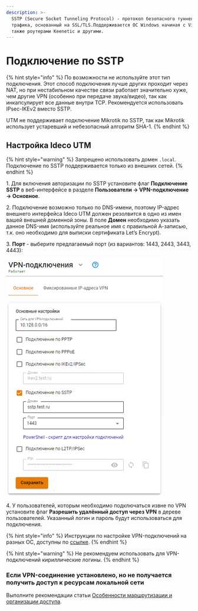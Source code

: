 ```yaml
---
description: >-
  SSTP (Secure Socket Tunneling Protocol) - протокол безопасного туннелирования
  трафика, основанный на SSL/TLS.Поддерживается ОС Windows начиная с Vista, а
  также роутерами Keenetic и другими.
---
```


# Подключение по SSTP

{% hint style="info" %}
По возможности не используйте этот тип подключения. Этот способ подключения лучше других проходит через NAT, но при нестабильном качестве связи работает значительно хуже, чем другие VPN (особенно при передаче звука/видео), так как инкапсулирует все данные внутри TCP. Рекомендуется использовать IPsec-IKEv2 вместо SSTP.

UTM не поддерживает подключение Mikrotik по SSTP, так как Mikrotik использует устаревший и небезопасный алгоритм SHA-1.
{% endhint %}

## Настройка Ideco UTM

{% hint style="warning" %}
Запрещено использовать домен `.local`. Подключение по SSTP поддерживается только из внешних сетей.
{% endhint %}

1\. Для включения авторизации по SSTP установите флаг **Подключение SSTP** в веб-интерфейсе в разделе **Пользователи -> VPN-подключение -> Основное**.

2\. Подключение возможно только по DNS-имени, поэтому IP-адрес внешнего интерфейса Ideco UTM должен резолвится в одно из имен вашей внешней доменной зоны. В поле **Домен** необходимо указать данное DNS-имя (используйте реальное имя с правильной А-записью, т.к. оно необходимо для выписки сертификата Let’s Encrypt).

3\. **Порт** - выберите предлагаемый порт (из вариантов: 1443, 2443, 3443, 4443):

![](../../../../.gitbook/assets/sstp-on.png)

4\. У пользователей, которым необходимо подключаться извне по VPN установите флаг **Разрешить удалённый доступ через VPN** в дереве пользователей. Указанный логин и пароль будут использоваться для подключения.

{% hint style="info" %}
Инструкции по настройке VPN-подключений на разных ОС, доступны по [ссылке](../../../../recipes/popular-recipes/vpn/README.md).
{% endhint %}

{% hint style="warning" %}
Не рекомендуем использовать для VPN-подключений кириллические логины.
{% endhint %}

### Если VPN-соединение установлено, но не получается получить доступ к ресурсам локальной сети

Выполните рекомендации статьи [Особенности маршрутизации и организации доступа](features.md).
